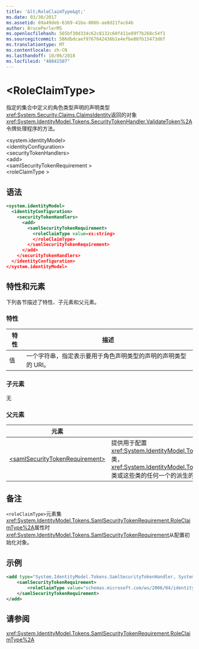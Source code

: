 ```yaml
---
title: '&lt;RoleClaimType&gt;'
ms.date: 03/30/2017
ms.assetid: 69a49deb-6369-41ba-806b-ae8d21fac64b
author: BrucePerlerMS
ms.openlocfilehash: 565bf30d334c62c8132c60f411e89f7b260c54f1
ms.sourcegitcommit: 586dbdcaef9767642436b1e4efbe88fb15473d6f
ms.translationtype: MT
ms.contentlocale: zh-CN
ms.lasthandoff: 10/06/2018
ms.locfileid: "48841507"
---
```

# <a name="ltroleclaimtypegt"></a>&lt;RoleClaimType&gt;
指定的集合中定义的角色类型声明的声明类型<xref:System.Security.Claims.ClaimsIdentity>返回的对象<xref:System.IdentityModel.Tokens.SecurityTokenHandler.ValidateToken%2A>令牌处理程序的方法。  
  
 \<system.identityModel>  
\<identityConfiguration>  
\<securityTokenHandlers>  
\<add>  
\<samlSecurityTokenRequirement >  
\<roleClaimType >  
  
## <a name="syntax"></a>语法  
  
```xml  
<system.identityModel>  
  <identityConfiguration>  
    <securityTokenHandlers>  
      <add>  
        <samlSecurityTokenRequirement>  
          <roleClaimType value=xs:string>  
          </roleClaimType>  
        </samlSecurityTokenRequirement>  
      </add>  
    </securityTokenHandlers>  
  </identityConfiguration>  
</system.identityModel>  
```  
  
## <a name="attributes-and-elements"></a>特性和元素  
 下列各节描述了特性、子元素和父元素。  
  
### <a name="attributes"></a>特性  
  
|特性|描述|  
|---------------|-----------------|  
|值|一个字符串，指定表示要用于角色声明类型的声明的声明类型的 URI。|  
  
### <a name="child-elements"></a>子元素  
 无  
  
### <a name="parent-elements"></a>父元素  
  
|元素|描述|  
|-------------|-----------------|  
|[\<samlSecurityTokenRequirement>](../../../../../docs/framework/configure-apps/file-schema/windows-identity-foundation/samlsecuritytokenrequirement.md)|提供用于配置<xref:System.IdentityModel.Tokens.SamlSecurityTokenHandler>类，<xref:System.IdentityModel.Tokens.Saml2SecurityTokenHandler>类或这些类的任何一个的派生的类。|  
  
## <a name="remarks"></a>备注  
 `<roleClaimType>`元素集<xref:System.IdentityModel.Tokens.SamlSecurityTokenRequirement.RoleClaimType%2A>属性时<xref:System.IdentityModel.Tokens.SamlSecurityTokenRequirement>从配置初始化对象。  
  
## <a name="example"></a>示例  
  
```xml  
<add type="System.IdentityModel.Tokens.SamlSecurityTokenHandler, System.IdentityModel">  
    <samlSecurityTokenRequirement>  
        <roleClaimType value="schemas.microsoft.com/ws/2006/04/identity/claims/role" />  
    </samlSecurityTokenRequirement>  
</add>  
```  
  
## <a name="see-also"></a>请参阅  
 <xref:System.IdentityModel.Tokens.SamlSecurityTokenRequirement.RoleClaimType%2A>

